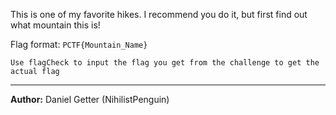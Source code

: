 This is one of my favorite hikes. I recommend you do it, but first find out what mountain this is!

Flag format: `PCTF{Mountain_Name}`

`Use flagCheck to input the flag you get from the challenge to get the actual flag`

---
**Author:** Daniel Getter (NihilistPenguin)
